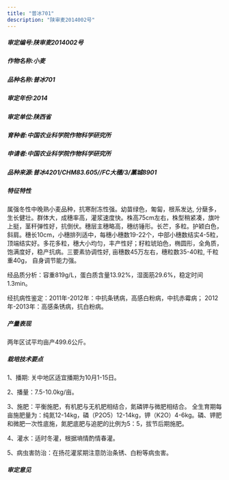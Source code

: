 ```yaml
---
title: "普冰701"
description: "陕审麦2014002号"
---
```

##### 审定编号:陕审麦2014002号

##### 作物名称:小麦

##### 品种名称:普冰701

##### 审定年份:2014

##### 审定单位:陕西省

##### 育种者:中国农业科学院作物科学研究所

##### 申请者:中国农业科学院作物科学研究所

##### 品种来源:普冰4201/CHM83.605//FC大穗/3/藁城8901

##### 特征特性
属强冬性中晚熟小麦品种，抗寒耐冻性强。幼苗绿色，匍匐，根系发达, 分蘖多，生长健壮。群体大，成穗率高，灌浆速度快。株高75cm左右，株型稍紧凑，旗叶上挺，茎秆弹性好，抗倒伏。穗层主穗略高，穗纺锤形。长芒，多粒。护颖白色，斜肩。穗长10cm，小穗排列适中，每穗小穗数19-22个，中部小穗数结实4-5粒，顶端结实好。多花多粒，穗大小均匀，丰产性好；籽粒琥珀色，椭圆形，全角质，饱满度好，稳产抗病。三要素协调性好, 亩穗数45万左右，穗粒数35-40粒, 千粒重40g， 自身调节能力强。
经品质分析：容重819g/L，蛋白质含量13.92%，湿面筋29.6%，稳定时间1.3min。
经抗病性鉴定：2011年-2012年：中抗条锈病，高感白粉病，中抗赤霉病； 2012年-2013年：高感条锈病，抗白粉病。


##### 产量表现
两年区试平均亩产499.6公斤。

##### 栽培技术要点
1、播期: 关中地区适宜播期为10月1-15日。
2、播量：7.5-10.0kg/亩。
3、施肥：平衡施肥，有机肥与无机肥相结合，氮磷钾与微肥相结合。 全生育期每亩施肥量为：纯氮12-14kg，磷（P2O5）12-14kg，钾（K2O）4-6kg。磷、钾肥和微肥一次性底施，氮肥底肥与追肥的比例为5：5，拔节后期施肥。
4、灌水：适时冬灌，根据墒情酌情春灌。
5、病虫害防治：在扬花灌浆期注意防治条锈、白粉等病虫害。


##### 审定意见


